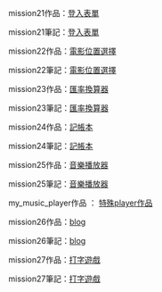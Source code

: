 mission21作品：[登入表單](http://ozonorei.github.io/my_work_space/mission21/index.html)

mission21筆記：[登入表單](https://hackmd.io/HZfsWZTMSJKxrxD7KA8Oqw)

mission22作品：[電影位置選擇](http://ozonorei.github.io/my_work_space/mission22/movie-seat-booking/index.html)

mission22筆記：[電影位置選擇](https://hackmd.io/nmLV4xS3SouwgdMhs1I1kA?view) 

mission23作品：[匯率換算器](http://ozonorei.github.io/my_work_space/mission23()/index.html)

mission23筆記：[匯率換算器](https://hackmd.io/aGi2lGfURLy6VD4SQgq6Sw?view)

mission24作品：[記帳本](http://ozonorei.github.io/my_work_space/mission24/index.html)

mission24筆記：[記帳本](https://hackmd.io/L9uJs7h4Qs-f7d9ufkaInA?view)

mission25作品：[音樂播放器](http://ozonorei.github.io/my_work_space/mission25/index.html)

mission25筆記：[音樂播放器](https://hackmd.io/U_8za08sTC29NjkIImPWqA)

my_music_player作品 ： [特殊player作品](http://ozonorei.github.io/my_work_space/my_music_play/index.html)

mission26作品：[blog](http://ozonorei.github.io/my_work_space/mission26/index.html)

mission26筆記：[blog](https://hackmd.io/-CcCW8uPRIi91O9Wa8ONFw?view)

mission27作品：[打字遊戲](http://ozonorei.github.io/my_work_space/mission27/index.html)

mission27筆記：[打字遊戲](https://hackmd.io/Ksle9CNZREC3b2yzNJIlCA?view)
